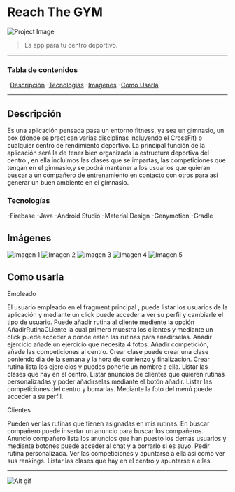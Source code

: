 # Reach The GYM
![Project Image](copy3.png)

>La app para tu centro deportivo.

---

### Tabla de contenidos

-[Descripción](#descripción)
-[Tecnologías](#tecnologías)
-[Imagenes](#imágenes)
-[Como Usarla](#como-usarla)


---

## Descripción

Es una aplicación pensada pasa un entorno fitness, ya sea un gimnasio, un box (donde se
practican varias disciplinas incluyendo el CrossFit) o cualquier centro de rendimiento
deportivo.
La principal función de la aplicación será la de tener bien organizada la estructura
deportiva del centro , en ella incluimos las clases que se impartas, las competiciones que
tengan en el gimnasio,y se podrá mantener a los usuarios que quieran buscar a un
compañero de entrenamiento en contacto con otros para así generar un buen ambiente
en el gimnasio.

### Tecnologías

-Firebase
-Java
-Android Studio
-Material Design 
-Genymotion
-Gradle

## Imágenes

![Imagen 1](copy.png)
![Imagen 2](copy1.png)
![Imagen 3](copy2.png)
![Imagen 4](copy4.png)
![Imagen 5](copy6.png)

## Como usarla

Empleado

El usuario empleado en el fragment principal , puede listar los usuarios de la aplicación y
mediante un click puede acceder a ver su perfil y cambiarle el tipo de usuario.
Puede añadir rutina al cliente mediente la opción AñadirRutinaCLiente la cual primero
muestra los clientes y mediante un click puede acceder a donde estén las rutinas para
añadirselas.
Añadir ejercicio añade un ejercicio que necesita 4 fotos.
Añadir competición, añade las competiciones al centro.
Crear clase puede crear una clase poniendo dia de la semana y la hora de comienzo y
finalizacion.
Crear rutina lista los ejercicios y puedes ponerle un nombre a ella.
Listar las clases que hay en el centro.
Listar anuncios de clientes que quieren rutinas personalizadas y poder añadirselas
mediante el botón añadir.
Listar las competiciones del centro y borrarlas.
Mediante la foto del menú puede acceder a su perfil.

Clientes

Pueden ver las rutinas que tienen asignadas en mis rutinas.
En buscar compañero puede insertar un anuncio para buscar los compañeros.
Anuncio compañero lista los anuncios que han puesto los demás usuarios y mediante
botones puede acceder al chat y a borrarlo si es suyo.
Pedir rutina personalizada.
Ver las competiciones y apuntarse a ella así como ver sus rankings.
Listar las clases que hay en el centro y apuntarse a ellas.

---

![Alt gif](https://media.giphy.com/media/5464O4gNxb2oOjIVM1/giphy.gif)
